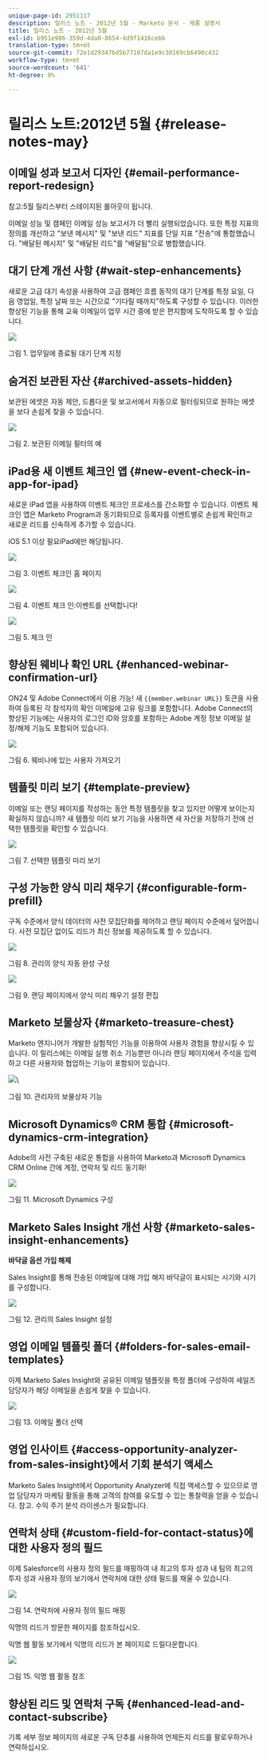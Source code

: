 ```yaml
---
unique-page-id: 2951117
description: 릴리스 노트 - 2012년 5월 - Marketo 문서 - 제품 설명서
title: 릴리스 노트 - 2012년 5월
exl-id: b951e986-359d-4da0-8654-4d9f1416cebb
translation-type: tm+mt
source-git-commit: 72e1d29347bd5b77107da1e9c30169cb6490c432
workflow-type: tm+mt
source-wordcount: '641'
ht-degree: 0%

---
```


# 릴리스 노트:2012년 5월 {#release-notes-may}

## 이메일 성과 보고서 디자인 {#email-performance-report-redesign}

참고:5월 릴리스부터 스테이지된 롤아웃이 됩니다.

이메일 성능 및 캠페인 이메일 성능 보고서가 더 빨리 실행되었습니다. 또한 특정 지표의 정의를 개선하고 &quot;보낸 메시지&quot; 및 &quot;보낸 리드&quot; 지표를 단일 지표 &quot;전송&quot;에 통합했습니다. &quot;배달된 메시지&quot; 및 &quot;배달된 리드&quot;를 &quot;배달됨&quot;으로 병합했습니다.

## 대기 단계 개선 사항 {#wait-step-enhancements}

새로운 고급 대기 속성을 사용하여 고급 캠페인 흐름 동작의 대기 단계를 특정 요일, 다음 영업일, 특정 날짜 또는 시간으로 &quot;기다릴 때까지&quot;하도록 구성할 수 있습니다. 이러한 향상된 기능을 통해 교육 이메일이 업무 시간 중에 받은 편지함에 도착하도록 할 수 있습니다.

![](assets/image2014-9-23-10-3a14-3a13.png)

그림 1. 업무일에 종료될 대기 단계 지정

## 숨겨진 보관된 자산 {#archived-assets-hidden}

보관된 에셋은 자동 제안, 드롭다운 및 보고서에서 자동으로 필터링되므로 원하는 에셋을 보다 손쉽게 찾을 수 있습니다.

![](assets/image2014-9-23-10-3a14-3a28.png)

그림 2. 보관된 이메일 필터의 예

## iPad용 새 이벤트 체크인 앱 {#new-event-check-in-app-for-ipad}

새로운 iPad 앱을 사용하여 이벤트 체크인 프로세스를 간소화할 수 있습니다. 이벤트 체크인 앱은 Marketo Program과 동기화되므로 등록자를 이벤트별로 손쉽게 확인하고 새로운 리드를 신속하게 추가할 수 있습니다.

iOS 5.1 이상 필요iPad에만 해당됩니다.

![](assets/image2014-9-23-10-3a14-3a46.png)

그림 3. 이벤트 체크인 홈 페이지

![](assets/image2014-9-23-10-3a15-3a6.png)

그림 4. 이벤트 체크 인:이벤트를 선택합니다!

![](assets/image2014-9-23-10-3a15-3a27.png)

그림 5. 체크 인

## 향상된 웨비나 확인 URL {#enhanced-webinar-confirmation-url}

ON24 및 Adobe Connect에서 이용 가능! 새 `{{member.webinar URL}}` 토큰을 사용하여 등록된 각 참석자의 확인 이메일에 고유 링크를 포함합니다. Adobe Connect의 향상된 기능에는 사용자의 로그인 ID와 암호를 포함하는 Adobe 계정 정보 이메일 설정/해제 기능도 포함되어 있습니다.

![](assets/image2014-9-23-10-3a15-3a44.png)

그림 6. 웨비나에 있는 사용자 가져오기

## 템플릿 미리 보기 {#template-preview}

이메일 또는 랜딩 페이지를 작성하는 동안 특정 템플릿을 찾고 있지만 어떻게 보이는지 확실하지 않습니까? 새 템플릿 미리 보기 기능을 사용하면 새 자산을 저장하기 전에 선택한 템플릿을 확인할 수 있습니다.

![](assets/image2014-9-23-10-3a16-3a4.png)

그림 7. 선택한 템플릿 미리 보기

## 구성 가능한 양식 미리 채우기 {#configurable-form-prefill}

구독 수준에서 양식 데이터의 사전 모집단화를 제어하고 랜딩 페이지 수준에서 덮어씁니다. 사전 모집단 없이도 리드가 최신 정보를 제공하도록 할 수 있습니다.

![](assets/image2014-9-23-10-3a16-3a22.png)

그림 8. 관리의 양식 자동 완성 구성

![](assets/image2014-9-23-10-3a16-3a34.png)

그림 9. 랜딩 페이지에서 양식 미리 채우기 설정 편집

## Marketo 보물상자 {#marketo-treasure-chest}

Marketo 엔지니어가 개발한 실험적인 기능을 이용하여 사용자 경험을 향상시킬 수 있습니다. 이 릴리스에는 이메일 실행 취소 기능뿐만 아니라 랜딩 페이지에서 주석을 입력하고 다른 사용자와 협업하는 기능이 포함되어 있습니다.

![](assets/image2014-9-23-10-3a16-3a51.png)\

그림 10. 관리자의 보물상자 기능

## Microsoft Dynamics® CRM 통합 {#microsoft-dynamics-crm-integration}

Adobe의 사전 구축된 새로운 통합을 사용하여 Marketo과 Microsoft Dynamics CRM Online 간에 계정, 연락처 및 리드 동기화!

![](assets/image2014-9-23-10-3a17-3a6.png)

그림 11. Microsoft Dynamics 구성

## Marketo Sales Insight 개선 사항 {#marketo-sales-insight-enhancements}

**바닥글 옵션 가입 해제**

Sales Insight를 통해 전송된 이메일에 대해 가입 해지 바닥글이 표시되는 시기와 시기를 구성합니다.

![](assets/image2014-9-23-10-3a17-3a20.png)

그림 12. 관리의 Sales Insight 설정

## 영업 이메일 템플릿 폴더 {#folders-for-sales-email-templates}

이제 Marketo Sales Insight와 공유된 이메일 템플릿을 특정 폴더에 구성하여 세일즈 담당자가 해당 이메일을 손쉽게 찾을 수 있습니다.

![](assets/image2014-9-23-10-3a17-3a35.png)

그림 13. 이메일 폴더 선택

## 영업 인사이트 {#access-opportunity-analyzer-from-sales-insight}에서 기회 분석기 액세스

Marketo Sales Insight에서 Opportunity Analyzer에 직접 액세스할 수 있으므로 영업 담당자가 마케팅 활동을 통해 고객의 참여를 유도할 수 있는 통찰력을 얻을 수 있습니다. 참고. 수익 주기 분석 라이센스가 필요합니다.

## 연락처 상태 {#custom-field-for-contact-status}에 대한 사용자 정의 필드

이제 Salesforce의 사용자 정의 필드를 매핑하여 내 최고의 투자 성과 내 팀의 최고의 투자 성과 사용자 정의 보기에서 연락처에 대한 상태 필드를 채울 수 있습니다.

![](assets/image2014-9-23-10-3a17-3a47.png)

그림 14. 연락처에 사용자 정의 필드 매핑

익명의 리드가 방문한 페이지를 참조하십시오.

익명 웹 활동 보기에서 익명의 리드가 본 페이지로 드릴다운합니다.

![](assets/image2014-9-23-10-3a17-3a59.png)

그림 15. 익명 웹 활동 참조

## 향상된 리드 및 연락처 구독 {#enhanced-lead-and-contact-subscribe}

기록 세부 정보 페이지의 새로운 구독 단추를 사용하여 언제든지 리드를 팔로우하거나 연락하십시오.
